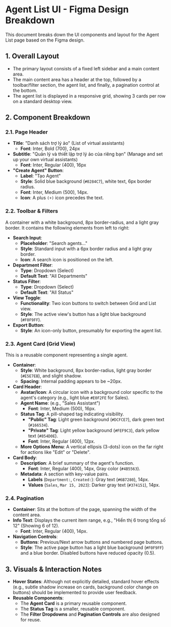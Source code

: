# Agent List UI - Figma Design Breakdown

This document breaks down the UI components and layout for the Agent List page based on the Figma design.

## 1. Overall Layout

- The primary layout consists of a fixed left sidebar and a main content area.
- The main content area has a header at the top, followed by a toolbar/filter section, the agent list, and finally, a pagination control at the bottom.
- The agent list is displayed in a responsive grid, showing 3 cards per row on a standard desktop view.

## 2. Component Breakdown

### 2.1. Page Header

-   **Title**: "Danh sách trợ lý ảo" (List of virtual assistants)
    -   **Font**: Inter, Bold (700), 24px
-   **Subtitle**: "Quản lý và thiết lập trợ lý ảo của riêng bạn" (Manage and set up your own virtual assistants)
    -   **Font**: Inter, Regular (400), 16px
-   **"Create Agent" Button**:
    -   **Label**: "Tạo Agent"
    -   **Style**: Solid blue background (`#0284C7`), white text, 6px border radius.
    -   **Font**: Inter, Medium (500), 14px.
    -   **Icon**: A plus `(+)` icon precedes the text.

### 2.2. Toolbar & Filters

A container with a white background, 8px border-radius, and a light gray border. It contains the following elements from left to right:

-   **Search Input**:
    -   **Placeholder**: "Search agents..."
    -   **Style**: Standard input with a 6px border radius and a light gray border.
    -   **Icon**: A search icon is positioned on the left.
-   **Department Filter**:
    -   **Type**: Dropdown (Select)
    -   **Default Text**: "All Departments"
-   **Status Filter**:
    -   **Type**: Dropdown (Select)
    -   **Default Text**: "All Status"
-   **View Toggle**:
    -   **Functionality**: Two icon buttons to switch between Grid and List view.
    -   **Style**: The active view's button has a light blue background (`#F0F9FF`).
-   **Export Button**:
    -   **Style**: An icon-only button, presumably for exporting the agent list.

### 2.3. Agent Card (Grid View)

This is a reusable component representing a single agent.

-   **Container**:
    -   **Style**: White background, 8px border-radius, light gray border (`#E5E7EB`), and slight shadow.
    -   **Spacing**: Internal padding appears to be ~20px.
-   **Card Header**:
    -   **Avatar/Icon**: A circular icon with a background color specific to the agent's category (e.g., light blue `#E0F2FE` for Sales).
    -   **Agent Name**: (e.g., "Sales Assistant")
        -   **Font**: Inter, Medium (500), 16px.
    -   **Status Tag**: A pill-shaped tag indicating visibility.
        -   **"Public" Tag**: Light green background (`#DCFCE7`), dark green text (`#166534`).
        -   **"Private" Tag**: Light yellow background (`#FEF9C3`), dark yellow text (`#854D0E`).
        -   **Font**: Inter, Regular (400), 12px.
    -   **More Options Menu**: A vertical ellipsis (3-dots) icon on the far right for actions like "Edit" or "Delete".
-   **Card Body**:
    -   **Description**: A brief summary of the agent's function.
        -   **Font**: Inter, Regular (400), 14px, Gray color (`#4B5563`).
    -   **Metadata**: A section with key-value pairs.
        -   **Labels** (`Department:`, `Created:`): Gray text (`#6B7280`), 14px.
        -   **Values** (`Sales`, `Mar 15, 2023`): Darker gray text (`#374151`), 14px.

### 2.4. Pagination

-   **Container**: Sits at the bottom of the page, spanning the width of the content area.
-   **Info Text**: Displays the current item range, e.g., "Hiển thị 6 trong tổng số 12" (Showing 6 of 12).
    -   **Font**: Inter, Regular (400), 14px.
-   **Navigation Controls**:
    -   **Buttons**: Previous/Next arrow buttons and numbered page buttons.
    -   **Style**: The active page button has a light blue background (`#F0F9FF`) and a blue border. Disabled buttons have reduced opacity (0.5).

## 3. Visuals & Interaction Notes

-   **Hover States**: Although not explicitly detailed, standard hover effects (e.g., subtle shadow increase on cards, background color change on buttons) should be implemented to provide user feedback.
-   **Reusable Components**:
    -   The **Agent Card** is a primary reusable component.
    -   The **Status Tag** is a smaller, reusable component.
    -   The **Filter Dropdowns** and **Pagination Controls** are also designed for reuse. 